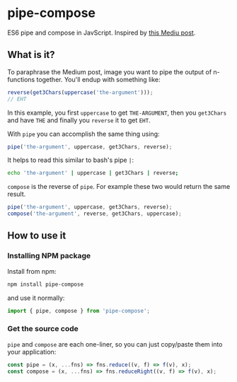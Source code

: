 # pipe-compose

ES6 pipe and compose in JavScript. Inspired by [this Mediu post](https://medium.com/@dtipson/creating-an-es6ish-compose-in-javascript-ac580b95104a).

## What is it?

To paraphrase the Medium post, image you want to pipe the output of n-functions together. You'll endup with something like:

```js
reverse(get3Chars(uppercase('the-argument')));
// EHT
```

In this example, you first `uppercase` to get `THE-ARGUMENT`, then you `get3Chars` and have `THE` and finally you `reverse` it to get `EHT`. 

With `pipe` you can accomplish the same thing using:

```js
pipe('the-argument', uppercase, get3Chars, reverse);
```

It helps to read this similar to bash's pipe `|`:

```bash
echo 'the-argument' | uppercase | get3Chars | reverse;
```

`compose` is the reverse of `pipe`. For example these two would return the same result.

```js
pipe('the-argument', uppercase, get3Chars, reverse);
compose('the-argument', reverse, get3Chars, uppercase);
```

## How to use it

### Installing NPM package

Install from npm:

```bash
npm install pipe-compose
```

and use it normally:

```js
import { pipe, compose } from 'pipe-compose';
```

### Get the source code

`pipe` and `compose` are each one-liner, so you can just copy/paste them into your application:

```js
const pipe = (x, ...fns) => fns.reduce((v, f) => f(v), x);
const compose = (x, ...fns) => fns.reduceRight((v, f) => f(v), x);
```
